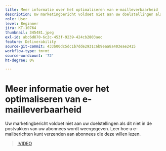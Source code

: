 ```yaml
---
title: Meer informatie over het optimaliseren van e-mailleverbaarheid
description: Uw marketingbericht voldoet niet aan uw doelstellingen als dit niet in de postvakken van uw abonnees wordt weergegeven. Leer hoe u e-mailberichten kunt verzenden aan abonnees die deze willen lezen.
role: User
level: Beginner
jira: KT-10764
thumbnail: 345481.jpeg
exl-id: abc6d870-6c2c-453f-9239-424cb2803aec
feature: Deliverability
source-git-commit: 433b00dc5dc1b7dde2931c6b9eaa8a403eae2415
workflow-type: tm+mt
source-wordcount: '72'
ht-degree: 0%

---
```


# Meer informatie over het optimaliseren van e-mailleverbaarheid

Uw marketingbericht voldoet niet aan uw doelstellingen als dit niet in de postvakken van uw abonnees wordt weergegeven. Leer hoe u e-mailberichten kunt verzenden aan abonnees die deze willen lezen.

>[!VIDEO](https://video.tv.adobe.com/v/345481/?quality=12&learn=on)
